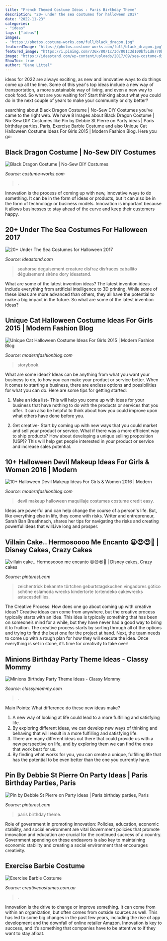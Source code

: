 ```yaml
---
title: "French Themed Costume Ideas : Paris Birthday Theme"
description: "20+ under the sea costumes for halloween 2017"
date: "2022-11-23"
categories:
- "ideas"
tags: ["ideas"]
images:
- "https://photos.costume-works.com/full/black_dragon.jpg"
featuredImage: "https://photos.costume-works.com/full/black_dragon.jpg"
featured_image: "https://i.pinimg.com/736x/80/1c/3d/801c3d100bf51d8770b4298aa76bb2d3--party-ideas.jpg"
image: "https://ideastand.com/wp-content/uploads/2017/09/sea-costume-diy/13-under-the-sea-costumes-costume-diy.jpg"
ShowToc: true
author: "Dane Littel"
---
```



ideas for 2022 are always exciting, as new and innovative ways to do things come up all the time. Some of this year's top ideas include a new way of transportation, a more sustainable way of living, and even a new way to cook food. So what are you waiting for? Start thinking about what you could do in the next couple of years to make your community or city better?

	

		
searching about Black Dragon Costume | No-Sew DIY Costumes you've came to the right web. We have 8 Images about Black Dragon Costume | No-Sew DIY Costumes like Pin by Debbie St Pierre on Party ideas | Paris birthday parties, Paris, Exercise Barbie Costume and also Unique Cat Halloween Costume Ideas For Girls 2015 | Modern Fashion Blog. Here you go:
		
    
## Black Dragon Costume | No-Sew DIY Costumes

<img loading=lazy src="https://photos.costume-works.com/full/black_dragon.jpg" onerror="this.onerror=null;this.src='https://tse2.mm.bing.net/th?id=OIP.qA7aKOpUmD3lk9mzL4M32AHaKN&amp;pid=15.1';" alt="Black Dragon Costume | No-Sew DIY Costumes">

_Source: costume-works.com_

>. 

	

Innovation is the process of coming up with new, innovative ways to do something. It can be in the form of ideas or products, but it can also be in the form of technology or business models. Innovation is important because it allows businesses to stay ahead of the curve and keep their customers happy.

    
## 20+ Under The Sea Costumes For Halloween 2017

<img loading=lazy src="https://ideastand.com/wp-content/uploads/2017/09/sea-costume-diy/13-under-the-sea-costumes-costume-diy.jpg" onerror="this.onerror=null;this.src='https://tse1.mm.bing.net/th?id=OIP.1jpyWvPV8XXIf9heoPUJAQHaJ4&amp;pid=15.1';" alt="20+ Under The Sea Costumes for Halloween 2017">

_Source: ideastand.com_

>seahorse deguisement creature disfraz disfraces caballito déguisement sirène dory ideastand. 

	

What are some of the latest invention ideas?
The latest invention ideas include everything from artificial intelligence to 3D printing. While some of these ideas are more advanced than others, they all have the potential to make a big impact in the future. So what are some of the latest invention ideas?

    
## Unique Cat Halloween Costume Ideas For Girls 2015 | Modern Fashion Blog

<img loading=lazy src="https://modernfashionblog.com/wp-content/uploads/2015/08/Unique-Cat-Halloween-Costume-Ideas-For-Girls-2015-4-216x300.jpg" onerror="this.onerror=null;this.src='https://tse3.mm.bing.net/th?id=OIP.9rZjemopq4kdanu5g8sZ3QAAAA&amp;pid=15.1';" alt="Unique Cat Halloween Costume Ideas For Girls 2015 | Modern Fashion Blog">

_Source: modernfashionblog.com_

>storybook. 

	

What are some ideas?
Ideas can be anything from what you want your business to do, to how you can make your product or service better. When it comes to starting a business, there are endless options and possibilities for what you can do. Here are some tips for getting started: 
1. Make an idea list- This will help you come up with ideas for your business that have nothing to do with the products or services that you offer. It can also be helpful to think about how you could improve upon what others have done before you.

2. Get creative- Start by coming up with new ways that you could market and sell your product or service. What if there was a more efficient way to ship products? How about developing a unique selling proposition (USP)? This will help get people interested in your product or service and increase sales potential. 


    
## 10+ Halloween Devil Makeup Ideas For Girls &amp; Women 2016 | Modern

<img loading=lazy src="http://modernfashionblog.com/wp-content/uploads/2016/09/10-Halloween-Devil-Makeup-Ideas-For-Girls-Women-2016-3.jpg" onerror="this.onerror=null;this.src='https://tse3.mm.bing.net/th?id=OIP.r_URp-2l2DncyQpqDyX6aQAAAA&amp;pid=15.1';" alt="10+ Halloween Devil Makeup Ideas For Girls &amp; Women 2016 | Modern">

_Source: modernfashionblog.com_

>devil makeup halloween maquillaje costumes costume credit easy. 

	

Ideas are powerful and can help change the course of a person's life. But, like everything else in life, they come with risks. Writer and entrepreneur, Sarah Ban Breathnach, shares her tips for navigating the risks and creating powerful ideas that willLive long and prosper.

    
## Villain Cake.. Hermosoooo Me Encanto 😦😍😍💋 | Disney Cakes, Crazy Cakes

<img loading=lazy src="https://i.pinimg.com/736x/a3/ce/71/a3ce71f9cf81ad06737b76a052a351ff--witch-cake-birthday-cake-design.jpg" onerror="this.onerror=null;this.src='https://tse4.mm.bing.net/th?id=OIP.M00s1KlkhtF0CvRfVFpj1wHaLI&amp;pid=15.1';" alt="villain cake.. Hermosoooo me encanto 😦😍😍💋 | Disney cakes, Crazy cakes">

_Source: pinterest.com_

>zeichentrick bekannte törtchen geburtstagskuchen vingadores gótico schöne eslamoda wrecks kindertorte tortendeko cakewrecks astucesdefilles. 

	

The Creative Process: How does one go about coming up with creative ideas?
Creative ideas can come from anywhere, but the creative process typically starts with an idea. This idea is typically something that has been on someone’s mind for a while, but they have never had a good way to bring it to fruition. The creative process starts by sorting through all of the options and trying to find the best one for the project at hand. Next, the team needs to come up with a rough plan for how they will execute the idea. Once everything is set in stone, it’s time for creativity to take over!

    
## Minions Birthday Party Theme Ideas - Classy Mommy

<img loading=lazy src="https://classymommy.com/wp-content/uploads/2015/08/IMG_0336.jpg" onerror="this.onerror=null;this.src='https://tse3.mm.bing.net/th?id=OIP.EeCMJwmRcwA-KeoIb0oVSgHaJ4&amp;pid=15.1';" alt="Minions Birthday Party Theme Ideas - Classy Mommy">

_Source: classymommy.com_

>. 

	

Main Points: What difference do these new ideas make?
1. A new way of looking at life could lead to a more fulfilling and satisfying life.
2. By exploring different ideas, we can develop new ways of thinking and behaving that will result in a more fulfilling and satisfying life.
3. There are many different ideas out there that could provide us with a new perspective on life, and by exploring them we can find the ones that work best for us.
4. By finding what works for you, you can create a unique, fulfilling life that has the potential to be even better than the one you currently have.

    
## Pin By Debbie St Pierre On Party Ideas | Paris Birthday Parties, Paris

<img loading=lazy src="https://i.pinimg.com/736x/80/1c/3d/801c3d100bf51d8770b4298aa76bb2d3--party-ideas.jpg" onerror="this.onerror=null;this.src='https://tse1.mm.bing.net/th?id=OIP.6pHtKHcFs4fw0avzO4ojlgHaNJ&amp;pid=15.1';" alt="Pin by Debbie St Pierre on Party ideas | Paris birthday parties, Paris">

_Source: pinterest.com_

>paris birthday theme. 

	

Role of government in promoting innovation: Policies, education, economic stability, and social environment are vital
Government policies that promote innovation and education are crucial for the continued success of a country. Government spending on these endeavors is also key to maintaining economic stability and creating a social environment that encourages creativity.

    
## Exercise Barbie Costume

<img loading=lazy src="https://www.creativecostumes.com.au/wp-content/uploads/2018/07/CC_April_18_172-768x1024.jpg" onerror="this.onerror=null;this.src='https://tse4.mm.bing.net/th?id=OIP.yqjWStQrU9-DVww3BiHTuwHaJ4&amp;pid=15.1';" alt="Exercise Barbie Costume">

_Source: creativecostumes.com.au_

>. 

	

Innovation is the drive to change or improve something. It can come from within an organization, but often comes from outside sources as well. This has led to some big changes in the past few years, including the rise of app development and the downfall of online retailer Amazon. Innovation is key to success, and it’s something that companies have to be attentive to if they want to stay afloat.

